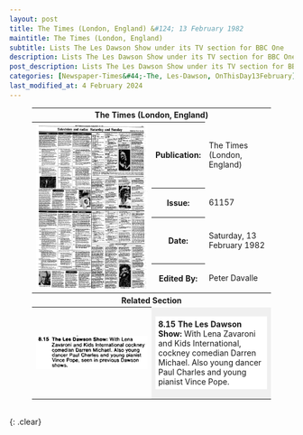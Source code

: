 ```yaml
---
layout: post
title: The Times (London, England) &#124; 13 February 1982
maintitle: The Times (London, England)
subtitle: Lists The Les Dawson Show under its TV section for BBC One
description: Lists The Les Dawson Show under its TV section for BBC One.
post_description: Lists The Les Dawson Show under its TV section for BBC One.
categories: [Newspaper-Times&#44;-The, Les-Dawson, OnThisDay13February]
last_modified_at: 4 February 2024
---
```


<figure class="fig3">
<table>
<tr id="infobox1"><th colspan="3">The Times (London, England)</th></tr>
<tr><th rowspan="5" class="top" style="width:50%;"><a href="/assets/images/newspapers/0FFO-1982-FEB13-023.jpeg"><img src="/assets/images/newspapers/0FFO-1982-FEB13-023.jpeg" class="full-width zoom-in" /></a></th></tr>
<tr><th style="width:16%;">Publication:</th><td>The Times (London, England)</td></tr>
<tr><th>Issue:</th><td>61157</td></tr>
<tr><th>Date:</th><td>Saturday, 13 February 1982</td></tr>
<tr><th>Edited By:</th><td>Peter Davalle</td></tr>
<tr id="infobox2" class="split"><th colspan="3">Related Section</th></tr>
<tr><th rowspan="3" class="top " style="width:50%;"><a href="/assets/images/newspapers/0FFO-1982-FEB13-023-cropped.png"><img src="/assets/images/newspapers/0FFO-1982-FEB13-023-cropped.png" class="full-width zoom-in" /></a></th></tr>
<tr><td colspan="3" style="background-color: #f0f0f0;"><p style="background-color: #ffffff; padding:5px;"><strong>8.15 The Les Dawson Show:</strong> With Lena Zavaroni and Kids International, cockney comedian Darren Michael. Also young dancer Paul Charles and young pianist Vince Pope.</p></td></tr>
</table>
</figure>

<br />{: .clear}

<style>
#infobox2 {scroll-margin-top: -3px;}
</style>

